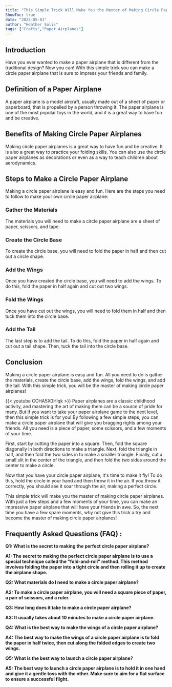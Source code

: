 ```yaml
---
title: "This Simple Trick Will Make You the Master of Making Circle Paper Airplanes!"
ShowToc: true 
date: "2022-05-01"
author: "Heather Solis" 
tags: ["Crafts","Paper Airplanes"]
---
```

## Introduction

Have you ever wanted to make a paper airplane that is different from the traditional design? Now you can! With this simple trick you can make a circle paper airplane that is sure to impress your friends and family. 

## Definition of a Paper Airplane

A paper airplane is a model aircraft, usually made out of a sheet of paper or paperboard, that is propelled by a person throwing it. The paper airplane is one of the most popular toys in the world, and it is a great way to have fun and be creative. 

## Benefits of Making Circle Paper Airplanes

Making circle paper airplanes is a great way to have fun and be creative. It is also a great way to practice your folding skills. You can also use the circle paper airplanes as decorations or even as a way to teach children about aerodynamics. 

## Steps to Make a Circle Paper Airplane

Making a circle paper airplane is easy and fun. Here are the steps you need to follow to make your own circle paper airplane: 

### Gather the Materials

The materials you will need to make a circle paper airplane are a sheet of paper, scissors, and tape. 

### Create the Circle Base

To create the circle base, you will need to fold the paper in half and then cut out a circle shape. 

### Add the Wings

Once you have created the circle base, you will need to add the wings. To do this, fold the paper in half again and cut out two wings. 

### Fold the Wings

Once you have cut out the wings, you will need to fold them in half and then tuck them into the circle base. 

### Add the Tail

The last step is to add the tail. To do this, fold the paper in half again and cut out a tail shape. Then, tuck the tail into the circle base. 

## Conclusion

Making a circle paper airplane is easy and fun. All you need to do is gather the materials, create the circle base, add the wings, fold the wings, and add the tail. With this simple trick, you will be the master of making circle paper airplanes!

{{< youtube CCHA5X0Hlqk >}} 
Paper airplanes are a classic childhood activity, and mastering the art of making them can be a source of pride for many. But if you want to take your paper airplane game to the next level, then this simple trick is for you! By following a few simple steps, you can make a circle paper airplane that will give you bragging rights among your friends. All you need is a piece of paper, some scissors, and a few moments of your time.

First, start by cutting the paper into a square. Then, fold the square diagonally in both directions to make a triangle. Next, fold the triangle in half, and then fold the two sides in to make a smaller triangle. Finally, cut a small slit in the center of the triangle, and then fold the two sides around the center to make a circle.

Now that you have your circle paper airplane, it's time to make it fly! To do this, hold the circle in your hand and then throw it in the air. If you throw it correctly, you should see it soar through the air, making a perfect circle.

This simple trick will make you the master of making circle paper airplanes. With just a few steps and a few moments of your time, you can make an impressive paper airplane that will have your friends in awe. So, the next time you have a few spare moments, why not give this trick a try and become the master of making circle paper airplanes!

## Frequently Asked Questions (FAQ) :
**Q1: What is the secret to making the perfect circle paper airplane?**

**A1: The secret to making the perfect circle paper airplane is to use a special technique called the "fold-and-roll" method. This method involves folding the paper into a tight circle and then rolling it up to create the airplane shape.**

**Q2: What materials do I need to make a circle paper airplane?**

**A2: To make a circle paper airplane, you will need a square piece of paper, a pair of scissors, and a ruler.**

**Q3: How long does it take to make a circle paper airplane?**

**A3: It usually takes about 10 minutes to make a circle paper airplane.**

**Q4: What is the best way to make the wings of a circle paper airplane?**

**A4: The best way to make the wings of a circle paper airplane is to fold the paper in half twice, then cut along the folded edges to create two wings.**

**Q5: What is the best way to launch a circle paper airplane?**

**A5: The best way to launch a circle paper airplane is to hold it in one hand and give it a gentle toss with the other. Make sure to aim for a flat surface to ensure a successful flight.**





